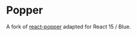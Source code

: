 # Popper

A fork of [react-popper](https://github.com/FezVrasta/react-popper) adapted for React 15 / Blue.
